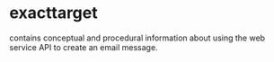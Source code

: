 exacttarget
===========

contains conceptual and procedural information about using the web service API to create an email message.
